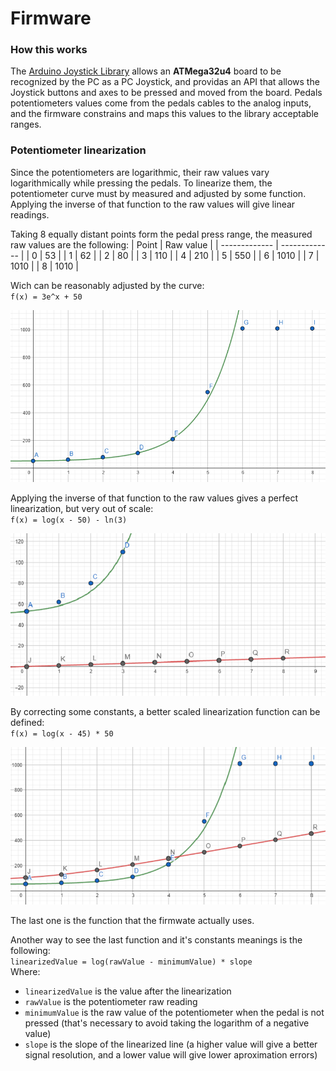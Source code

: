 # Firmware

### How this works
The [Arduino Joystick Library](https://github.com/MHeironimus/ArduinoJoystickLibrary) allows an **ATMega32u4** board to be recognized by the PC as a PC Joystick, and providas an API that allows the Joystick buttons and axes to be pressed and moved from the board. Pedals potentiometers values come from the pedals cables to the analog inputs, and the firmware constrains and maps this values to the library acceptable ranges. 

### Potentiometer linearization
Since the potentiometers are logarithmic, their raw values vary logarithmically while pressing the pedals. To linearize them, the potentiometer curve must by measured and adjusted by some function. Applying the inverse of that function to the raw values will give linear readings.  

Taking 8 equally distant points form the pedal press range, the measured raw values are the following:
| Point  | Raw value |
| ------------- | ------------- |
| 0  | 53    |
| 1  | 62    |
| 2  | 80    |
| 3  | 110   |
| 4  | 210   |
| 5  | 550   |
| 6  | 1010  |
| 7  | 1010  |
| 8  | 1010  |  

Wich can be reasonably adjusted by the curve:  
`f(x) = 3e^x + 50`  

![Potentiometer adjustment curve](./graphs/graph1.png)  

Applying the inverse of that function to the raw values gives a perfect linearization, but very out of scale:  
`f(x) = log(x - 50) - ln(3)`  

![Potentiometer curve linearization](./graphs/graph2.png)  

By correcting some constants, a better scaled linearization function can be defined:  
`f(x) = log(x - 45) * 50`  

![Potentiometer curve linearization correction](./graphs/graph3.png)  

The last one is the function that the firmwate actually uses. 

Another way to see the last function and it's constants meanings is the following:  
`linearizedValue = log(rawValue - minimumValue) * slope`  
Where:
-  `linearizedValue` is the value after the linearization
-  `rawValue` is the potentiometer raw reading
-  `minimumValue` is the raw value of the potentiometer when the pedal is not pressed (that's necessary to avoid taking the logarithm of a negative value)
-  `slope` is the slope of the linearized line (a higher value will give a better signal resolution, and a lower value will give lower aproximation errors)
